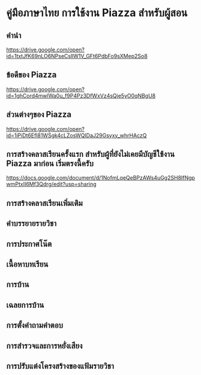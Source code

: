# คู่มือภาษาไทย การใช้งาน Piazza สำหรับผู้สอน
## คำนำ
https://drive.google.com/open?id=1txtJfK69nLO6NPseCsllW1V_GFt6PdbFo9sXMep2So8
## ข้อดีของ Piazza
https://drive.google.com/open?id=1ghCord4mwlWa0u_f9P4Pz3DfWxVz4sQje5yO0qNBgU8
## ส่วนต่างๆของ Piazza
https://drive.google.com/open?id=1iPiDt6Efl81WSgk4cLZosWQIDaJ29Gsyxy_whrHAczQ
## การสร้างคลาสเรียนครั้งแรก สำหรับผู้ที่ยังไม่เคยมีบัญชีใช้งาน Piazza มาก่อน เริ่มตรงนี้ครับ
https://docs.google.com/document/d/1NofmLqeQeBPzAWs4uGg2SH8IfNgpwmPtxII6Mf3Qdrg/edit?usp=sharing
## การสร้างคลาสเรียนเพิ่มเติม 

## คำบรรยายรายวิชา 
## การประกาศโน๊ต
## เนื้อหาบทเรียน 
## การบ้าน
## เฉลยการบ้าน
## การตั้งคำถามคำตอบ
## การสำรวจและการหยั่งเสียง
## การปรับแต่งโครงสร้างของแฟ้มรายวิชา
